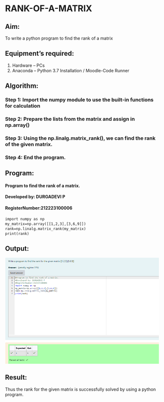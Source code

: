 # RANK-OF-A-MATRIX
## Aim:
To write a python program to find the rank of a matrix
## Equipment’s required:
1. 	Hardware – PCs
2. 	Anaconda – Python 3.7 Installation / Moodle-Code Runner
## Algorithm:
### Step 1: Import the numpy module to use the built-in functions for calculation
### Step 2: Prepare the lists from the matrix and assign in np.array()
### Step 3: Using the np.linalg.matrix_rank(), we can find the rank of the given matrix.
### Step 4: End the program.
## Program:
#### Program to find the rank of a matrix.
#### Developed by: DURGADEVI P
#### RegisterNumber:212223100006
```
import numpy as np
my_matrix=np.array([[1,2,3],[3,6,9]])
rank=np.linalg.matrix_rank(my_matrix)
print(rank)
```

## Output:
![output](/Screenshot%202024-04-09%20174752.png)

## Result:
Thus the rank for the given matrix is successfully solved by  using a python program.

